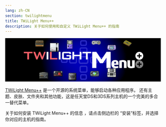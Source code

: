 ```yaml
---
lang: zh-CN
section: twilightmenu
title: TWiLight Menu++
description: 关于如何使用和自定义 TWiLight Menu++ 的指南
---
```


![TWiLight Menu++ 标志](https://github.com/DS-Homebrew/TWiLightMenu/raw/master/logo.png)

[TWiLight Menu++](https://github.com/DS-Homebrew/TWiLightMenu) 是一个开源的系统菜单，能够启动各种应用程序。 还有主题、皮肤、文件夹和其他功能，这是任天堂DS和3DS系列主机的一个完美的多合一替代菜单。

关于如何安装 TWiLight Menu++ 的信息 ，请点击侧边栏的 “安装”标签，并选择你对应的主机的指南。
